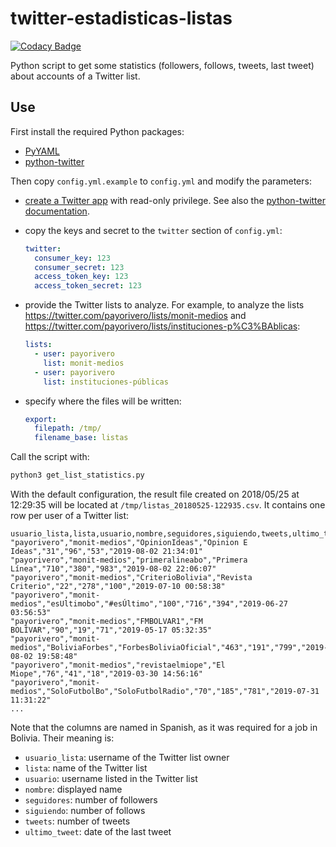 # twitter-estadisticas-listas

[![Codacy Badge](https://api.codacy.com/project/badge/Grade/5c0e1f6c5ebf4c44834b81cb2cfc0a44)](https://www.codacy.com/app/severo/twitter-estadisticas-listas?utm_source=github.com&utm_medium=referral&utm_content=severo/twitter-estadisticas-listas&utm_campaign=Badge_Grade)

Python script to get some statistics (followers, follows, tweets, last tweet) about accounts of a Twitter list.

## Use

First install the required Python packages:

- [PyYAML](https://pypi.org/project/PyYAML/)
- [python-twitter](https://pypi.org/project/python-twitter/)

Then copy `config.yml.example` to `config.yml` and modify the parameters:

- [create a Twitter app](https://developer.twitter.com/en/apps/create) with read-only privilege. See also the [python-twitter documentation](https://python-twitter.readthedocs.io/en/latest/getting_started.html).
- copy the keys and secret to the `twitter` section of `config.yml`:

  ```yaml
  twitter:
    consumer_key: 123
    consumer_secret: 123
    access_token_key: 123
    access_token_secret: 123
  ```

- provide the Twitter lists to analyze. For example, to analyze the lists https://twitter.com/payorivero/lists/monit-medios and https://twitter.com/payorivero/lists/instituciones-p%C3%BAblicas:
  ```yaml
  lists:
    - user: payorivero
      list: monit-medios
    - user: payorivero
      list: instituciones-públicas
  ```
- specify where the files will be written:

  ```yaml
  export:
    filepath: /tmp/
    filename_base: listas
  ```

Call the script with:

```bash
python3 get_list_statistics.py
```

With the default configuration, the result file created on 2018/05/25 at 12:29:35 will be located at `/tmp/listas_20180525-122935.csv`. It contains one row per user of a Twitter list:

```csv
usuario_lista,lista,usuario,nombre,seguidores,siguiendo,tweets,ultimo_tweet
"payorivero","monit-medios","OpinionIdeas","Opinion E Ideas","31","96","53","2019-08-02 21:34:01"
"payorivero","monit-medios","primeralineabo","Primera Línea","710","380","983","2019-08-02 22:06:07"
"payorivero","monit-medios","CriterioBolivia","Revista Criterio","22","278","100","2019-07-10 00:58:38"
"payorivero","monit-medios","esUltimobo","#esÚltimo","100","716","394","2019-06-27 03:56:53"
"payorivero","monit-medios","FMBOLVAR1","FM BOLÍVAR","90","19","71","2019-05-17 05:32:35"
"payorivero","monit-medios","BoliviaForbes","ForbesBoliviaOficial","463","191","799","2019-08-02 19:58:48"
"payorivero","monit-medios","revistaelmiope","El Miope","76","41","18","2019-03-30 14:56:16"
"payorivero","monit-medios","SoloFutbolBo","SoloFutbolRadio","70","185","781","2019-07-31 11:31:22"
...
```

Note that the columns are named in Spanish, as it was required for a job in Bolivia. Their meaning is:

- `usuario_lista`: username of the Twitter list owner
- `lista`: name of the Twitter list
- `usuario`: username listed in the Twitter list
- `nombre`: displayed name
- `seguidores`: number of followers
- `siguiendo`: number of follows
- `tweets`: number of tweets
- `ultimo_tweet`: date of the last tweet

